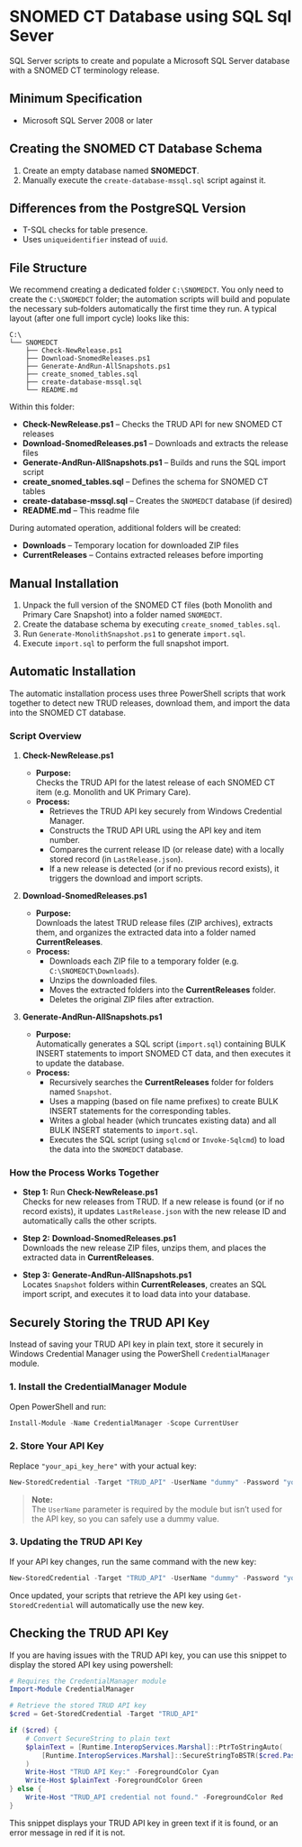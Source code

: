 
# SNOMED CT Database using SQL Sql Sever

SQL Server scripts to create and populate a Microsoft SQL Server database with a SNOMED CT terminology release.

## Minimum Specification

- Microsoft SQL Server 2008 or later

## Creating the SNOMED CT Database Schema

1. Create an empty database named **SNOMEDCT**.
2. Manually execute the `create-database-mssql.sql` script against it.

## Differences from the PostgreSQL Version

- T-SQL checks for table presence.
- Uses `uniqueidentifier` instead of `uuid`.

## File Structure

We recommend creating a dedicated folder `C:\SNOMEDCT`. You only need to create the `C:\SNOMEDCT` folder; the automation scripts will build and populate the necessary sub‑folders automatically the first time they run. A typical layout (after one full import cycle) looks like this:

```
C:\
└── SNOMEDCT
    ├── Check-NewRelease.ps1
    ├── Download-SnomedReleases.ps1
    ├── Generate-AndRun-AllSnapshots.ps1
    ├── create_snomed_tables.sql
    ├── create-database-mssql.sql
    └── README.md
```

Within this folder:

- **Check-NewRelease.ps1** – Checks the TRUD API for new SNOMED CT releases  
- **Download-SnomedReleases.ps1** – Downloads and extracts the release files  
- **Generate-AndRun-AllSnapshots.ps1** – Builds and runs the SQL import script  
- **create_snomed_tables.sql** – Defines the schema for SNOMED CT tables  
- **create-database-mssql.sql** – Creates the `SNOMEDCT` database (if desired)  
- **README.md** – This readme file

During automated operation, additional folders will be created:

- **Downloads** – Temporary location for downloaded ZIP files  
- **CurrentReleases** – Contains extracted releases before importing  

## Manual Installation

1. Unpack the full version of the SNOMED CT files (both Monolith and Primary Care Snapshot) into a folder named `SNOMEDCT`.
2. Create the database schema by executing `create_snomed_tables.sql`.
3. Run `Generate-MonolithSnapshot.ps1` to generate `import.sql`.
4. Execute `import.sql` to perform the full snapshot import.

## Automatic Installation

The automatic installation process uses three PowerShell scripts that work together to detect new TRUD releases, download them, and import the data into the SNOMED CT database.

### Script Overview

1. **Check-NewRelease.ps1**  
   - **Purpose:**  
     Checks the TRUD API for the latest release of each SNOMED CT item (e.g. Monolith and UK Primary Care).
   - **Process:**  
     - Retrieves the TRUD API key securely from Windows Credential Manager.
     - Constructs the TRUD API URL using the API key and item number.
     - Compares the current release ID (or release date) with a locally stored record (in `LastRelease.json`).
     - If a new release is detected (or if no previous record exists), it triggers the download and import scripts.

2. **Download-SnomedReleases.ps1**  
   - **Purpose:**  
     Downloads the latest TRUD release files (ZIP archives), extracts them, and organizes the extracted data into a folder named **CurrentReleases**.
   - **Process:**  
     - Downloads each ZIP file to a temporary folder (e.g. `C:\SNOMEDCT\Downloads`).
     - Unzips the downloaded files.
     - Moves the extracted folders into the **CurrentReleases** folder.
     - Deletes the original ZIP files after extraction.

3. **Generate-AndRun-AllSnapshots.ps1**  
   - **Purpose:**  
     Automatically generates a SQL script (`import.sql`) containing BULK INSERT statements to import SNOMED CT data, and then executes it to update the database.
   - **Process:**  
     - Recursively searches the **CurrentReleases** folder for folders named `Snapshot`.
     - Uses a mapping (based on file name prefixes) to create BULK INSERT statements for the corresponding tables.
     - Writes a global header (which truncates existing data) and all BULK INSERT statements to `import.sql`.
     - Executes the SQL script (using `sqlcmd` or `Invoke-Sqlcmd`) to load the data into the `SNOMEDCT` database.

### How the Process Works Together

- **Step 1:** Run **Check-NewRelease.ps1**  
  Checks for new releases from TRUD. If a new release is found (or if no record exists), it updates `LastRelease.json` with the new release ID and automatically calls the other scripts.

- **Step 2:** **Download-SnomedReleases.ps1**  
  Downloads the new release ZIP files, unzips them, and places the extracted data in **CurrentReleases**.

- **Step 3:** **Generate-AndRun-AllSnapshots.ps1**  
  Locates `Snapshot` folders within **CurrentReleases**, creates an SQL import script, and executes it to load data into your database.

## Securely Storing the TRUD API Key

Instead of saving your TRUD API key in plain text, store it securely in Windows Credential Manager using the PowerShell `CredentialManager` module.

### 1. Install the CredentialManager Module

Open PowerShell and run:

```powershell
Install-Module -Name CredentialManager -Scope CurrentUser
```

### 2. Store Your API Key

Replace `"your_api_key_here"` with your actual key:

```powershell
New-StoredCredential -Target "TRUD_API" -UserName "dummy" -Password "your_api_key_here" -Persist LocalMachine
```

> **Note:**  
> The `UserName` parameter is required by the module but isn’t used for the API key, so you can safely use a dummy value.

### 3. Updating the TRUD API Key

If your API key changes, run the same command with the new key:

```powershell
New-StoredCredential -Target "TRUD_API" -UserName "dummy" -Password "your_new_api_key_here" -Persist LocalMachine
```

Once updated, your scripts that retrieve the API key using `Get-StoredCredential` will automatically use the new key.

## Checking the TRUD API Key

If you are having issues with the TRUD API key, you can use this snippet to display the stored API key using powershell:

```powershell
# Requires the CredentialManager module
Import-Module CredentialManager

# Retrieve the stored TRUD API key
$cred = Get-StoredCredential -Target "TRUD_API"

if ($cred) {
    # Convert SecureString to plain text
    $plainText = [Runtime.InteropServices.Marshal]::PtrToStringAuto(
        [Runtime.InteropServices.Marshal]::SecureStringToBSTR($cred.Password)
    )
    Write-Host "TRUD API Key:" -ForegroundColor Cyan
    Write-Host $plainText -ForegroundColor Green
} else {
    Write-Host "TRUD_API credential not found." -ForegroundColor Red
}
```

This snippet displays your TRUD API key in green text if it is found, or an error message in red if it is not.
